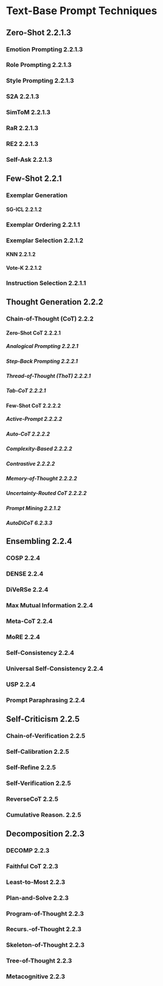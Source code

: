 # Text-Base Prompt Techniques

## Zero-Shot 2.2.1.3
### Emotion Prompting 2.2.1.3
### Role Prompting 2.2.1.3
### Style Prompting 2.2.1.3
### S2A 2.2.1.3
### SimToM 2.2.1.3
### RaR 2.2.1.3
### RE2 2.2.1.3
### Self-Ask 2.2.1.3

## Few-Shot 2.2.1
### Exemplar Generation
#### SG-ICL 2.2.1.2

### Exemplar Ordering 2.2.1.1

### Exemplar Selection 2.2.1.2
#### KNN 2.2.1.2
#### Vote-K 2.2.1.2

### Instruction Selection 2.2.1.1

## Thought Generation 2.2.2
### Chain-of-Thought (CoT) 2.2.2
#### Zero-Shot CoT 2.2.2.1
##### Analogical Prompting 2.2.2.1
##### Step-Back Prompting 2.2.2.1
##### Thread-of-Thought (ThoT) 2.2.2.1
##### Tab-CoT 2.2.2.1

#### Few-Shot CoT 2.2.2.2
##### Active-Prompt 2.2.2.2
##### Auto-CoT 2.2.2.2
##### Complexity-Based 2.2.2.2
##### Contrastive 2.2.2.2
##### Memory-of-Thought 2.2.2.2
##### Uncertainty-Routed CoT 2.2.2.2
##### Prompt Mining 2.2.1.2
##### AutoDiCoT 6.2.3.3

## Ensembling 2.2.4
### COSP 2.2.4
### DENSE 2.2.4
### DiVeRSe 2.2.4
### Max Mutual Information 2.2.4
### Meta-CoT 2.2.4
### MoRE 2.2.4
### Self-Consistency 2.2.4
### Universal Self-Consistency 2.2.4
### USP 2.2.4
### Prompt Paraphrasing 2.2.4

## Self-Criticism 2.2.5
### Chain-of-Verification 2.2.5
### Self-Calibration 2.2.5
### Self-Refine 2.2.5
### Self-Verification 2.2.5
### ReverseCoT 2.2.5
### Cumulative Reason. 2.2.5

## Decomposition 2.2.3
### DECOMP 2.2.3
### Faithful CoT 2.2.3
### Least-to-Most 2.2.3
### Plan-and-Solve 2.2.3
### Program-of-Thought 2.2.3
### Recurs.-of-Thought 2.2.3
### Skeleton-of-Thought 2.2.3
### Tree-of-Thought 2.2.3
### Metacognitive 2.2.3